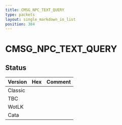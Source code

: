 ```yaml
---
title: CMSG_NPC_TEXT_QUERY
type: packets
layout: single_markdown_in_list
position: 384
---
```


# CMSG_NPC_TEXT_QUERY

## Status

Version | Hex | Comment
---------- | ---------- | ---------- 
Classic |  |  
TBC |  |  
WotLK |  |  
Cata |  |  
